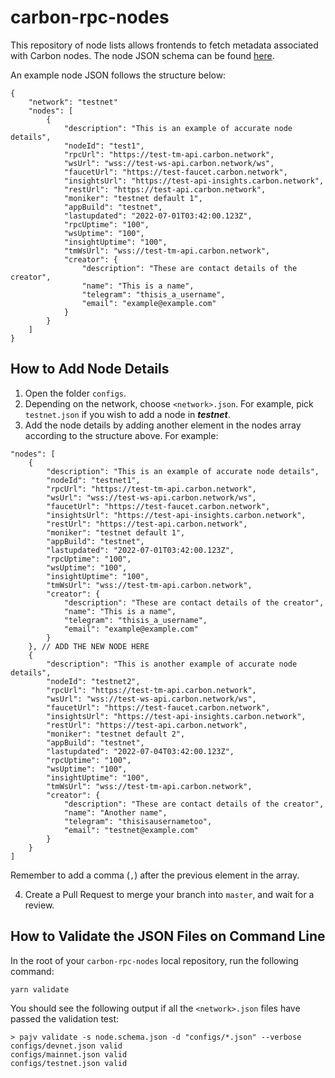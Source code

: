 # carbon-rpc-nodes

This repository of node lists allows frontends to fetch metadata associated with Carbon nodes.
The node JSON schema can be found [here](/node.schema.json).

An example node JSON follows the structure below:

```
{
    "network": "testnet"
    "nodes": [
        {
            "description": "This is an example of accurate node details",
            "nodeId": "test1",
            "rpcUrl": "https://test-tm-api.carbon.network",
            "wsUrl": "wss://test-ws-api.carbon.network/ws",
            "faucetUrl": "https://test-faucet.carbon.network",
            "insightsUrl": "https://test-api-insights.carbon.network",
            "restUrl": "https://test-api.carbon.network",
            "moniker": "testnet default 1",
            "appBuild": "testnet",
            "lastupdated": "2022-07-01T03:42:00.123Z",
            "rpcUptime": "100",
            "wsUptime": "100",
            "insightUptime": "100",
            "tmWsUrl": "wss://test-tm-api.carbon.network",
            "creator": {
                "description": "These are contact details of the creator",
                "name": "This is a name",
                "telegram": "thisis_a_username",
                "email": "example@example.com"
            }
        }
    ]
}
```

## How to Add Node Details
1. Open the folder `configs`.
2. Depending on the network, choose `<network>.json`. For example, pick `testnet.json` if you wish to add a node in ***testnet***.
3. Add the node details by adding another element in the nodes array according to the structure above. For example:

```
"nodes": [
    {
        "description": "This is an example of accurate node details",
        "nodeId": "testnet1",
        "rpcUrl": "https://test-tm-api.carbon.network",
        "wsUrl": "wss://test-ws-api.carbon.network/ws",
        "faucetUrl": "https://test-faucet.carbon.network",
        "insightsUrl": "https://test-api-insights.carbon.network",
        "restUrl": "https://test-api.carbon.network",
        "moniker": "testnet default 1",
        "appBuild": "testnet",
        "lastupdated": "2022-07-01T03:42:00.123Z",
        "rpcUptime": "100",
        "wsUptime": "100",
        "insightUptime": "100",
        "tmWsUrl": "wss://test-tm-api.carbon.network",
        "creator": {
            "description": "These are contact details of the creator",
            "name": "This is a name",
            "telegram": "thisis_a_username",
            "email": "example@example.com"
        }
    }, // ADD THE NEW NODE HERE
    {
        "description": "This is another example of accurate node details",
        "nodeId": "testnet2",
        "rpcUrl": "https://test-tm-api.carbon.network",
        "wsUrl": "wss://test-ws-api.carbon.network/ws",
        "faucetUrl": "https://test-faucet.carbon.network",
        "insightsUrl": "https://test-api-insights.carbon.network",
        "restUrl": "https://test-api.carbon.network",
        "moniker": "testnet default 2",
        "appBuild": "testnet",
        "lastupdated": "2022-07-04T03:42:00.123Z",
        "rpcUptime": "100",
        "wsUptime": "100",
        "insightUptime": "100",
        "tmWsUrl": "wss://test-tm-api.carbon.network",
        "creator": {
            "description": "These are contact details of the creator",
            "name": "Another name",
            "telegram": "thisisausernametoo",
            "email": "testnet@example.com"
        }
    }
]
```

Remember to add a comma (`,`) after the previous element in the array.

4. Create a Pull Request to merge your branch into `master`, and wait for a review.

## How to Validate the JSON Files on Command Line
In the root of your `carbon-rpc-nodes` local repository, run the following command:
```
yarn validate
```
You should see the following output if all the `<network>.json` files have passed the validation test:
```
> pajv validate -s node.schema.json -d "configs/*.json" --verbose
configs/devnet.json valid
configs/mainnet.json valid
configs/testnet.json valid
```
